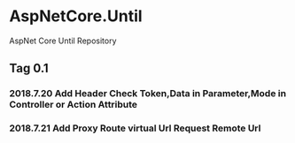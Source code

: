 # AspNetCore.Until
AspNet Core Until Repository

## Tag 0.1
### 2018.7.20 Add Header Check Token,Data in Parameter,Mode in Controller or Action Attribute
### 2018.7.21 Add Proxy Route virtual Url Request Remote Url
